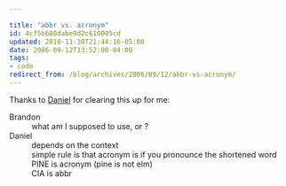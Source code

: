 ```yaml
---

title: "abbr vs. acronym"
id: 4cf5b680dabe9d2c610005cd
updated: 2010-11-30T21:44:16-05:00
date: 2006-09-12T13:52:00-04:00
tags:
- code
redirect_from: /blog/archives/2006/09/12/abbr-vs-acronym/
---
```


<p>
Thanks to <a href="http://daniel.collectiveidea.com/">Daniel</a> for clearing this up for me:

</p>
<dl>
<dt>
Brandon

</dt>
<dd>
what am I supposed to use, <code><abbr></code> or <code><acronym></code>?

</dd>
<dt>
Daniel

</dt>
<dd>
depends on the context<br />
simple rule is that acronym is if you pronounce the shortened word<br />
PINE is acronym (pine is not elm)<br />
CIA is abbr

</dd>
</dl>
